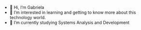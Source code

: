 - 👋 Hi, I’m Gabriela
- 👀 I’m interested in learning and getting to know more about this technology world.
- 🌱 I’m currently studying Systems Analysis and Development

<!---
gabifmusto/gabifmusto is a ✨ special ✨ repository because its `README.md` (this file) appears on your GitHub profile.
You can click the Preview link to take a look at your changes.
--->
